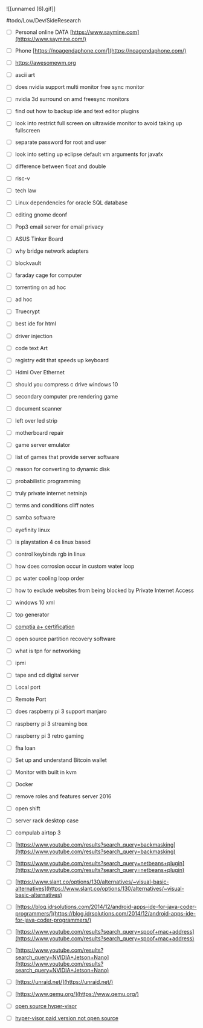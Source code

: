 ![[unnamed (6).gif]]

#todo/Low/Dev/SideResearch
- [ ] Personal online DATA [https://www.saymine.com](https://www.saymine.com/)  
- [ ] Phone [https://noagendaphone.com/](https://noagendaphone.com/)  
- [ ] https://awesomewm.org
- [ ] ascii art  
- [ ] does nvidia support multi monitor free sync monitor
- [ ] nvidia 3d surround on amd freesync monitors  
- [ ] find out how to backup ide and text editor plugins  
- [ ] look into restrict full screen on ultrawide monitor to avoid taking up fullscreen  
- [ ] separate password for root and user  
- [ ] look into setting up eclipse default vm arguments for javafx  
- [ ] difference between float and double  
- [ ] risc-v  
- [ ] tech law  
- [ ] Linux dependencies for oracle SQL database  
- [ ] editing gnome dconf  
- [ ] Pop3 email server for email privacy  
- [ ] ASUS Tinker Board  
- [ ] why bridge network adapters  
- [ ] blockvault  
- [ ] faraday cage for computer  
- [ ] torrenting on ad hoc  
- [ ] ad hoc  
- [ ] Truecrypt  
- [ ] best ide for html  
- [ ] driver injection  
- [ ] code text Art  
- [ ] registry edit that speeds up keyboard  
- [ ] Hdmi Over Ethernet  
- [ ] should you compress c drive windows 10  
- [ ] secondary computer pre rendering game  
- [ ] document scanner  
- [ ] left over led strip  
- [ ] motherboard repair  
- [ ] game server emulator  
- [ ] list of games that provide server software  
- [ ] reason for converting to dynamic disk  
- [ ] probabilistic programming  
- [ ] truly private internet netninja  
- [ ] terms and conditions cliff notes  
- [ ] samba software  
- [ ] eyefinity linux  
- [ ] is playstation 4 os linux based  
- [ ] control keybinds rgb in linux  
- [ ] how does corrosion occur in custom water loop  
- [ ] pc water cooling loop order  
- [ ] how to exclude websites from being blocked by Private Internet Access  
- [ ] windows 10 xml  

- [ ] top generator  
- [ ] [comptia a+ certification](https://certification.comptia.org/certifications/a)  
- [ ] open source partition recovery software  
- [ ] what is tpn for networking  
- [ ] ipmi  
- [ ] tape and cd digital server  
- [ ] Local port  
- [ ] Remote Port  
- [ ] does raspberry pi 3 support manjaro  
- [ ] raspberry pi 3 streaming box  
- [ ] raspberry pi 3 retro gaming  
- [ ] fha loan  
- [ ] Set up and understand Bitcoin wallet  
- [ ] Monitor with built in kvm  
- [ ] Docker  
- [ ] remove roles and features server 2016  
- [ ] open shift  
- [ ] server rack desktop case  
- [ ] compulab airtop 3  
- [ ] [https://www.youtube.com/results?search_query=backmasking](https://www.youtube.com/results?search_query=backmasking) 
- [ ] [https://www.youtube.com/results?search_query=netbeans+plugin](https://www.youtube.com/results?search_query=netbeans+plugin)  
- [ ] [https://www.slant.co/options/130/alternatives/~visual-basic-alternatives](https://www.slant.co/options/130/alternatives/~visual-basic-alternatives)  
- [ ] [https://blog.idrsolutions.com/2014/12/android-apps-ide-for-java-coder-programmers/](https://blog.idrsolutions.com/2014/12/android-apps-ide-for-java-coder-programmers/)  
- [ ] [https://www.youtube.com/results?search_query=spoof+mac+address](https://www.youtube.com/results?search_query=spoof+mac+address)  
- [ ] [https://www.youtube.com/results?search_query=NVIDIA+Jetson+Nano](https://www.youtube.com/results?search_query=NVIDIA+Jetson+Nano) 
- [ ] [https://unraid.net/](https://unraid.net/)  
- [ ] [https://www.qemu.org/](https://www.qemu.org/)  
- [ ] [open source hyper-visor  ](https://xcp-ng.org/)
- [ ] [hyper-visor paid version not open source  ](https://www.citrix.com/products/citrix-hypervisor/)
